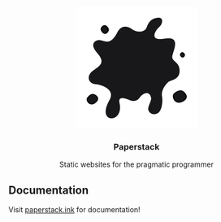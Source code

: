 <p align="center">
  <a href="https://paperstack.ink/" target="_blank">
    <picture>
      <source media="(prefers-color-scheme: dark)" srcset="https://raw.githubusercontent.com/paperstackink/paperstack/HEAD/.github/logo-light.svg">
      <source media="(prefers-color-scheme: light)" srcset="https://raw.githubusercontent.com/paperstackink/paperstack/HEAD/.github/logo-dark.svg">
      <img alt="Paperstack" src="https://raw.githubusercontent.com/paperstackink/paperstack/HEAD/.github/logo-dark.svg">
    </picture>
  </a>
</p>

<h3 align="center">
  Paperstack
</h3>

<p align="center">
  Static websites for the pragmatic programmer
</p>

## Documentation

Visit [paperstack.ink](https://paperstack.ink/) for documentation!
